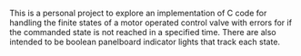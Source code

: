 This is a personal project to explore an implementation of C code for handling the finite states of
a motor operated control valve with errors for if the commanded state is not reached in a specified 
time. There are also intended to be boolean panelboard indicator lights that track each state.
